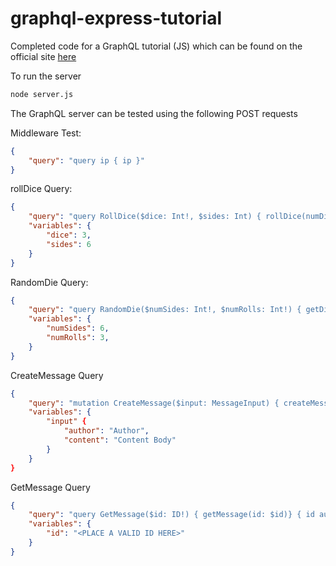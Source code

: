 # graphql-express-tutorial

Completed code for a GraphQL tutorial (JS) which can be found on the official site [here](https://graphql.org/graphql-js/)

To run the server 
```bash
node server.js
```

The GraphQL server can be tested using the following POST requests

Middleware Test:
```json
{
    "query": "query ip { ip }" 
}
```

rollDice Query:
```json
{
    "query": "query RollDice($dice: Int!, $sides: Int) { rollDice(numDice: $dice, numSides: $sides ) }",
    "variables": {
        "dice": 3,
        "sides": 6
    }
}
```
RandomDie Query:
```json
{
    "query": "query RandomDie($numSides: Int!, $numRolls: Int!) { getDie(numSides: $numSides) { rollOnce roll(numRolls: $numRolls ) } }",
    "variables": {
        "numSides": 6,
        "numRolls": 3,
    }
}
```



CreateMessage Query
```json
{
    "query": "mutation CreateMessage($input: MessageInput) { createMessage(input: $input) { id } }",
    "variables": {
        "input" {
            "author": "Author",
            "content": "Content Body"
        }
    }
}
```

GetMessage Query
```json
{
    "query": "query GetMessage($id: ID!) { getMessage(id: $id)} { id author content } }",
    "variables": {
        "id": "<PLACE A VALID ID HERE>"
    }
}
```


